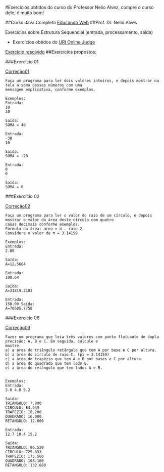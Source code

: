 #Exercícios obtidos do curso do Professor Nelio Alvez, compre o curso dele, é muito bom!

##Curso Java Completo
[Educando Web](http://educandoweb.com.br)
##Prof. Dr. Nelio Alves

Exercícios sobre Estrutura Sequencial (entrada, processamento, saída)<br />
* Exercícios obtidos do [URI Online Judge](www.urionlinejudge.com.br)<br />

[Exercício resolvido](https://www.youtube.com/watch?v=Ah1Y6d6deq0)
##Exercícios propostos:

###Exercício 01

[Correção01](https://github.com/acenelio/nivelamento-java/blob/master/src/uri1003.java)
```
Faça um programa para ler dois valores inteiros, e depois mostrar na tela a soma desses números com uma
mensagem explicativa, conforme exemplos.

Exemplos:
Entrada:
10
30 

Saída:
SOMA = 40

Entrada:
-30
10 

Saída:
SOMA = -20

Entrada:
0
0 

Saída:
SOMA = 0
```
###Exercício 02

[Correção02](https://github.com/acenelio/nivelamento-java/blob/master/src/uri1002.java)
```
Faça um programa para ler o valor do raio de um círculo, e depois mostrar o valor da área deste círculo com quatro
casas decimais conforme exemplos.
Fórmula da área: area = π . raio 2
Considere o valor de π = 3.14159

Exemplos:
Entrada:
2.00

Saída:
A=12.5664

Entrada:
100.64 

Saída:
A=31819.3103

Entrada:
150.00 Saída:
A=70685.7750
```
###Exercício 06

[Correção03](https://github.com/acenelio/nivelamento-java/blob/master/src/uri1012.java)
```
Fazer um programa que leia três valores com ponto flutuante de dupla precisão: A, B e C. Em seguida, calcule e
mostre:
a) a área do triângulo retângulo que tem A por base e C por altura.
b) a área do círculo de raio C. (pi = 3.14159)
c) a área do trapézio que tem A e B por bases e C por altura.
d) a área do quadrado que tem lado B.
e) a área do retângulo que tem lados A e B.


Exemplos:
Entrada:
3.0 4.0 5.2

Saída:
TRIANGULO: 7.800
CIRCULO: 84.949
TRAPEZIO: 18.200
QUADRADO: 16.000
RETANGULO: 12.000

Entrada:
12.7 10.4 15.2

Saída:
TRIANGULO: 96.520
CIRCULO: 725.833
TRAPEZIO: 175.560
QUADRADO: 108.160
RETANGULO: 132.080
```



